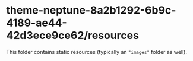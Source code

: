 # theme-neptune-8a2b1292-6b9c-4189-ae44-42d3ece9ce62/resources

This folder contains static resources (typically an `"images"` folder as well).
